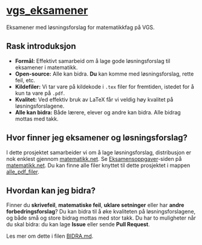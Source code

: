 
# [vgs_eksamener](https://matematikk.github.io/vgs_eksamener/)
Eksamener med løsningsforslag for matematikkfag på VGS.

## Rask introduksjon

- **Formål:** Effektivt samarbeid om å lage gode løsningsforslag til eksamener i matematikk.
- **Open-source:** Alle kan bidra. **Du** kan komme med løsningsforslag, rette feil, etc.
- **Kildefiler:** Vi tar vare på kildekode i `.tex` filer for fremtiden, istedet for å kun ta vare på `.pdf`.
- **Kvalitet:** Ved effektiv bruk av LaTeX får vi veldig høy kvalitet på løsningsforslagene.
- **Alle kan bidra:** Både lærere, elever og andre kan bidra. Alle bidrag mottas med takk.


## Hvor finner jeg eksamener og løsningsforslag?

I dette prosjektet samarbeider vi om å lage løsningsforslag, distribusjon er nok enklest gjennom [matematikk.net](https://matematikk.net/). 
Se [Eksamensoppgaver](https://matematikk.net/side/Eksamensoppgaver)-siden på [matematikk.net](https://matematikk.net/). 
Du kan finne alle filer knyttet til dette prosjektet i mappen [alle_pdf_filer](alle_pdf_filer/).

## Hvordan kan jeg bidra?
Finner du **skrivefeil**, **matematiske feil**, **uklare setninger** eller har **andre forbedringsforslag**? 
Du kan bidra til å øke kvaliteten på løsningsforslagene, og både små og store bidrag mottas med stor takk. 
Du har to muligheter når du skal bidra: du kan lage **Issue** eller sende **Pull Request**.

Les mer om dette i filen [BIDRA.md](BIDRA.md).




